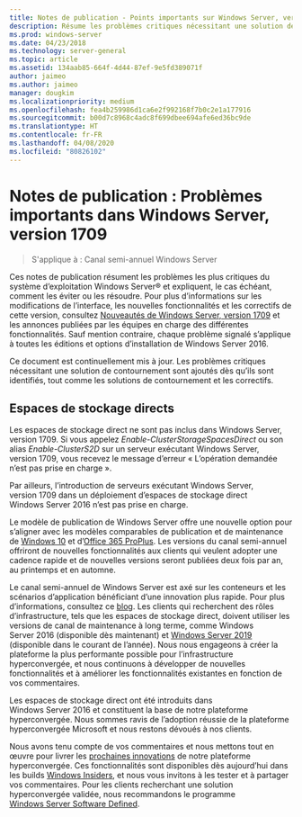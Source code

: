 ```yaml
---
title: Notes de publication - Points importants sur Windows Server, version 1709
description: Résume les problèmes critiques nécessitant une solution de contournement pour éviter une panne, un blocage, un échec d’installation ou une perte de données.
ms.prod: windows-server
ms.date: 04/23/2018
ms.technology: server-general
ms.topic: article
ms.assetid: 134aab85-664f-4d44-87ef-9e5fd389071f
author: jaimeo
ms.author: jaimeo
manager: dougkim
ms.localizationpriority: medium
ms.openlocfilehash: fea4b259986d1ca6e2f992168f7b0c2e1a177916
ms.sourcegitcommit: b00d7c8968c4adc8f699dbee694afe6ed36bc9de
ms.translationtype: HT
ms.contentlocale: fr-FR
ms.lasthandoff: 04/08/2020
ms.locfileid: "80826102"
---
```

# <a name="release-notes-important-issues-in-windows-server-version-1709"></a>Notes de publication : Problèmes importants dans Windows Server, version 1709

>S'applique à : Canal semi-annuel Windows Server

Ces notes de publication résument les problèmes les plus critiques du système d’exploitation Windows Server&reg; et expliquent, le cas échéant, comment les éviter ou les résoudre. Pour plus d’informations sur les modifications de l’interface, les nouvelles fonctionnalités et les correctifs de cette version, consultez [Nouveautés de Windows Server, version 1709](whats-new-in-windows-server-1709.md) et les annonces publiées par les équipes en charge des différentes fonctionnalités. Sauf mention contraire, chaque problème signalé s’applique à toutes les éditions et options d’installation de Windows Server 2016.  

Ce document est continuellement mis à jour. Les problèmes critiques nécessitant une solution de contournement sont ajoutés dès qu’ils sont identifiés, tout comme les solutions de contournement et les correctifs.  
  
## <a name="storage-spaces-direct"></a>Espaces de stockage directs
[comment]: # (ID : inconnu ; Demandeur : stevenek ; État : terminé)  
Les espaces de stockage direct ne sont pas inclus dans Windows Server, version 1709. Si vous appelez *Enable-ClusterStorageSpacesDirect* ou son alias *Enable-ClusterS2D* sur un serveur exécutant Windows Server, version 1709, vous recevez le message d’erreur « L’opération demandée n’est pas prise en charge ».

Par ailleurs, l’introduction de serveurs exécutant Windows Server, version 1709 dans un déploiement d’espaces de stockage direct Windows Server 2016 n’est pas prise en charge.

Le modèle de publication de Windows Server offre une nouvelle option pour s’aligner avec les modèles comparables de publication et de maintenance de [Windows 10](https://docs.microsoft.com/windows/deployment/update/waas-overview) et d’[Office 365 ProPlus](https://support.office.com/article/Overview-of-the-upcoming-changes-to-Office-365-ProPlus-update-management-78b33779-9356-4cdf-9d2c-08350ef05cca?ui=en-US&rs=en-US&ad=US). Les versions du canal semi-annuel offriront de nouvelles fonctionnalités aux clients qui veulent adopter une cadence rapide et de nouvelles versions seront publiées deux fois par an, au printemps et en automne.

Le canal semi-annuel de Windows Server est axé sur les conteneurs et les scénarios d’application bénéficiant d’une innovation plus rapide. Pour plus d’informations, consultez ce [blog](https://cloudblogs.microsoft.com/windowsserver/2018/03/29/windows-server-semi-annual-channel-update). Les clients qui recherchent des rôles d’infrastructure, tels que les espaces de stockage direct, doivent utiliser les versions de canal de maintenance à long terme, comme Windows Server 2016 (disponible dès maintenant) et [Windows Server 2019](https://cloudblogs.microsoft.com/windowsserver/2018/03/20/introducing-windows-server-2019-now-available-in-preview) (disponible dans le courant de l’année). Nous nous engageons à créer la plateforme la plus performante possible pour l’infrastructure hyperconvergée, et nous continuons à développer de nouvelles fonctionnalités et à améliorer les fonctionnalités existantes en fonction de vos commentaires. 

Les espaces de stockage direct ont été introduits dans Windows Server 2016 et constituent la base de notre plateforme hyperconvergée. Nous sommes ravis de l’adoption réussie de la plateforme hyperconvergée Microsoft et nous restons dévoués à nos clients.

Nous avons tenu compte de vos commentaires et nous mettons tout en œuvre pour livrer les [prochaines innovations](https://blogs.technet.microsoft.com/windowsserver/2017/09/07/sneak-peek-2-windows-server-version-1709-hyper-converged-infrastructure/) de notre plateforme hyperconvergée. Ces fonctionnalités sont disponibles dès aujourd’hui dans les builds [Windows Insiders](https://insider.windows.com/for-business/), et nous vous invitons à les tester et à partager vos commentaires. Pour les clients recherchant une solution hyperconvergée validée, nous recommandons le programme [Windows Server Software Defined](https://microsoft.com/wssd).
